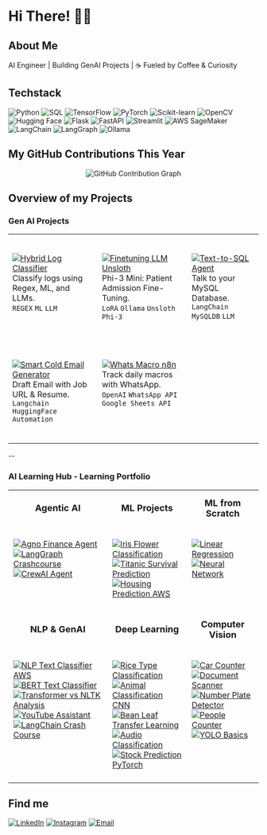 # Hi There! 👋🏼

## About Me
AI Engineer | Building GenAI Projects | ☕ Fueled by Coffee & Curiosity

## Techstack

![Python](https://img.shields.io/badge/Python-000000?style=for-the-badge\&logo=python\&logoColor=grey)
![SQL](https://img.shields.io/badge/SQL-000000?style=for-the-badge\&logo=postgresql\&logoColor=grey)
![TensorFlow](https://img.shields.io/badge/TensorFlow-000000?style=for-the-badge\&logo=tensorflow\&logoColor=grey)
![PyTorch](https://img.shields.io/badge/PyTorch-000000?style=for-the-badge\&logo=pytorch\&logoColor=grey)
![Scikit-learn](https://img.shields.io/badge/Scikit--learn-000000?style=for-the-badge\&logo=scikit-learn\&logoColor=grey)
![OpenCV](https://img.shields.io/badge/OpenCV-000000?style=for-the-badge\&logo=opencv\&logoColor=grey)
![Hugging Face](https://img.shields.io/badge/Hugging_Face-000000?style=for-the-badge&logo=huggingface&logoColor=grey)
![Flask](https://img.shields.io/badge/Flask-000000?style=for-the-badge&logo=flask&logoColor=grey)
![FastAPI](https://img.shields.io/badge/FastAPI-000000?style=for-the-badge\&logo=fastapi\&logoColor=grey)
![Streamlit](https://img.shields.io/badge/Streamlit-000000?style=for-the-badge\&logo=streamlit\&logoColor=grey)
![AWS SageMaker](https://img.shields.io/badge/AWS_SageMaker-000000?style=for-the-badge\&logo=amazon-aws\&logoColor=grey)
![LangChain](https://img.shields.io/badge/LangChain-000000?style=for-the-badge\&logo=chainlink\&logoColor=grey)
![LangGraph](https://img.shields.io/badge/LangGraph-000000?style=for-the-badge\&logo=graph\&logoColor=grey)
![Ollama](https://img.shields.io/badge/Ollama-000000?style=for-the-badge&logo=ai&logoColor=grey)

## My GitHub Contributions This Year 

<div align="center">
  

![GitHub Contribution Graph](https://ssr-contributions-svg.vercel.app/_/7rohxt?chart=3dbar&gap=0.6&scale=100&flatten=0&animation=wave&animation_duration=1&animation_delay=0.03&animation_amplitude=20&animation_frequency=0.1&animation_wave_center=0_3&format=svg&weeks=40)

</div>

## Overview of my Projects
### Gen AI Projects

<table style="border: none; border-collapse: collapse;">
<tr style="border: none;">
<td style="border: none; vertical-align: top;">

<br>

[![Hybrid Log Classifier](https://img.shields.io/badge/Hybrid_Log_Classifier-000000?style=for-the-badge&logo=github)](https://github.com/7rohxt/hybrid-log-classifier)  
Classify logs using Regex, ML, and LLMs.  
`REGEX` `ML` `LLM`

<br>

</td>
<td style="border: none; vertical-align: top;">

<br>

[![Finetuning LLM Unsloth](https://img.shields.io/badge/Finetune_Ollama_Unsloth-000000?style=for-the-badge&logo=github)](https://github.com/7rohxt/finetune-ollama-unsloth)  
Phi-3 Mini: Patient Admission Fine-Tuning.  
`LoRA` `Ollama` `Unsloth` `Phi-3`

<br>

</td>
<td style="border: none; vertical-align: top;">

<br>

[![Text-to-SQL Agent](https://img.shields.io/badge/Text--to--SQL_Agent-000000?style=for-the-badge&logo=github)](https://github.com/7rohxt/text-to-sql-agent)  
Talk to your MySQL Database.  
`LangChain` `MySQLDB` `LLM` 

<br>

</td>
</tr>
<tr style="border: none;">
<td style="border: none; vertical-align: top;">

<br>

[![Smart Cold Email Generator](https://img.shields.io/badge/Smart_Cold_Email_Generator-000000?style=for-the-badge&logo=github)](https://github.com/7rohxt/smart-cold-email-generator)  
Draft Email with Job URL & Resume.  
`Langchain` `HuggingFace` `Automation`

<br>

</td>
<td style="border: none; vertical-align: top;">

<br>

[![Whats Macro n8n](https://img.shields.io/badge/Whats--Macro--n8n-000000?style=for-the-badge&logo=github)](https://github.com/7rohxt/whats-macro-n8n)  
Track daily macros with WhatsApp.  
`OpenAI` `WhatsApp API` `Google Sheets API`

<br>

</td>
<td style="border: none; vertical-align: top;">

</td>
</tr>
</table>

--

### AI Learning Hub - Learning Portfolio

<table style="border: none; border-collapse: collapse;">
<tr style="border: none;">
<th style="border: none; padding: 15px; font-size: 18px;">Agentic AI</th>
<th style="border: none; padding: 15px; font-size: 18px;">ML Projects</th>
<th style="border: none; padding: 15px; font-size: 18px;">ML from Scratch</th>
</tr>
<tr style="border: none;">
<td style="border: none; padding: 10px; vertical-align: top;">

[![Agno Finance Agent](https://img.shields.io/badge/Agno_Finance_Agent-000000?style=for-the-badge&logo=github)](https://github.com/7rohxt/ai-learning-hub/tree/main/agentic-ai/1-agno-finance-agent) 
[![LangGraph Crashcourse](https://img.shields.io/badge/LangGraph_Crashcourse-000000?style=for-the-badge&logo=github)](link)  
[![CrewAI Agent](https://img.shields.io/badge/CrewAI_Agent-000000?style=for-the-badge&logo=github)](link)

</td>
<td style="border: none; padding: 10px; vertical-align: top;">

[![Iris Flower Classification](https://img.shields.io/badge/Iris_Flower_Classification-000000?style=for-the-badge&logo=github)](link)  
[![Titanic Survival Prediction](https://img.shields.io/badge/Titanic_Survival_Prediction-000000?style=for-the-badge&logo=github)](link)  
[![Housing Prediction AWS](https://img.shields.io/badge/Housing_Prediction_AWS-000000?style=for-the-badge&logo=github)](link)

</td>
<td style="border: none; padding: 10px; vertical-align: top;">

[![Linear Regression](https://img.shields.io/badge/Linear_Regression-000000?style=for-the-badge&logo=github)](link)  
[![Neural Network](https://img.shields.io/badge/Neural_Network-000000?style=for-the-badge&logo=github)](link)

</td>
</tr>
<tr style="border: none;">
<th style="border: none; padding: 15px; font-size: 18px;">NLP & GenAI</th>
<th style="border: none; padding: 15px; font-size: 18px;">Deep Learning</th>
<th style="border: none; padding: 15px; font-size: 18px;">Computer Vision</th>
</tr>
<tr style="border: none;">
<td style="border: none; padding: 10px; vertical-align: top;">

[![NLP Text Classifier AWS](https://img.shields.io/badge/NLP_Text_Classifier_AWS-000000?style=for-the-badge&logo=github)](link)  
[![BERT Text Classifier](https://img.shields.io/badge/BERT_Text_Classifier-000000?style=for-the-badge&logo=github)](link)  
[![Transformer vs NLTK Analysis](https://img.shields.io/badge/Transformer_vs_NLTK_Analysis-000000?style=for-the-badge&logo=github)](link)  
[![YouTube Assistant](https://img.shields.io/badge/YouTube_Assistant-000000?style=for-the-badge&logo=github)](link)  
[![LangChain Crash Course](https://img.shields.io/badge/LangChain_Crash_Course-000000?style=for-the-badge&logo=github)](link)

</td>
<td style="border: none; padding: 10px; vertical-align: top;">

[![Rice Type Classification](https://img.shields.io/badge/Rice_Type_Classification-000000?style=for-the-badge&logo=github)](link)  
[![Animal Classification CNN](https://img.shields.io/badge/Animal_Classification_CNN-000000?style=for-the-badge&logo=github)](link)  
[![Bean Leaf Transfer Learning](https://img.shields.io/badge/Bean_Leaf_Transfer_Learning-000000?style=for-the-badge&logo=github)](link)  
[![Audio Classification](https://img.shields.io/badge/Audio_Classification-000000?style=for-the-badge&logo=github)](link)  
[![Stock Prediction PyTorch](https://img.shields.io/badge/Stock_Prediction_PyTorch-000000?style=for-the-badge&logo=github)](link)

</td>
<td style="border: none; padding: 10px; vertical-align: top;">

[![Car Counter](https://img.shields.io/badge/Car_Counter-000000?style=for-the-badge&logo=github)](link)  
[![Document Scanner](https://img.shields.io/badge/Document_Scanner-000000?style=for-the-badge&logo=github)](link)  
[![Number Plate Detector](https://img.shields.io/badge/Number_Plate_Detector-000000?style=for-the-badge&logo=github)](link)  
[![People Counter](https://img.shields.io/badge/People_Counter-000000?style=for-the-badge&logo=github)](link)  
[![YOLO Basics](https://img.shields.io/badge/YOLO_Basics-000000?style=for-the-badge&logo=github)](link)

</td>
</tr>
</table>

## Find me
[![LinkedIn](https://img.shields.io/badge/LinkedIn-000000?style=for-the-badge&logo=linkedin&logoColor=white)](https://www.linkedin.com/in/rohit-karthick/)
[![Instagram](https://img.shields.io/badge/Instagram-000000?style=for-the-badge&logo=instagram&logoColor=white)](https://www.instagram.com/r0hxt/)
[![Email](https://img.shields.io/badge/Email-000000?style=for-the-badge&logo=gmail&logoColor=white)](mailto:roh.karthick@gmail.com)

